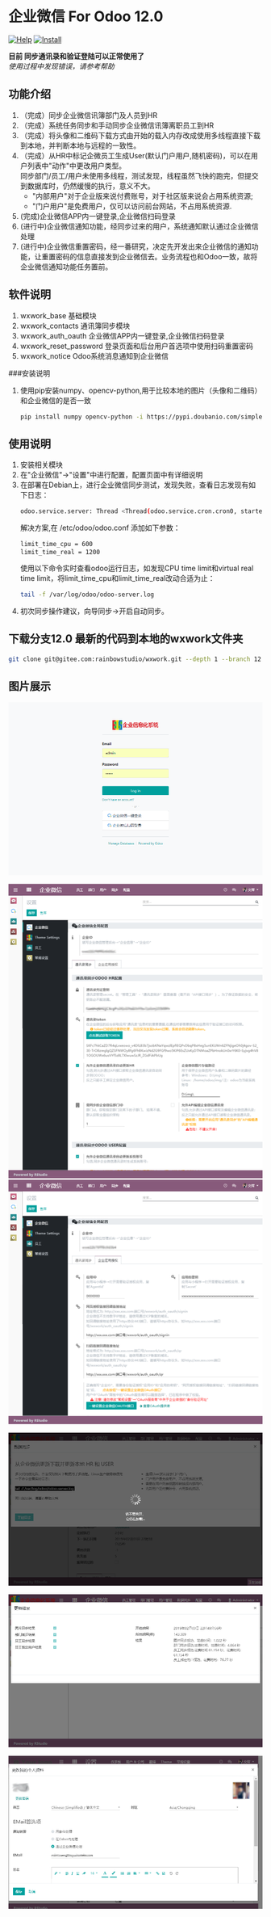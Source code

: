 # 企业微信 For Odoo 12.0
[![Help](http://img.shields.io/badge/12.0-帮助-4cb648.svg?style=flat&colorA=8F8F8F)](doc/help/index.md)
[![Install](http://img.shields.io/badge/12.0-安装-875A7B.svg?style=flat&colorA=8F8F8F)](doc/install/index.md)

**目前 同步通讯录和验证登陆可以正常使用了**  
_使用过程中发现错误，请参考帮助_

## 功能介绍

1. （完成）同步企业微信讯簿部门及人员到HR
2. （完成）系统任务同步和手动同步企业微信讯簿离职员工到HR
3. （完成）将头像和二维码下载方式由开始的载入内存改成使用多线程直接下载到本地，并判断本地与远程的一致性。
4. （完成）从HR中标记企微员工生成User(默认门户用户,随机密码)，可以在用户列表中"动作"中更改用户类型。  
    同步部门/员工/用户未使用多线程，测试发现，线程虽然飞快的跑完，但提交到数据库时，仍然缓慢的执行，意义不大。 
    - "内部用户"对于企业版来说付费账号，对于社区版来说会占用系统资源;  
    - "门户用户"是免费用户，仅可以访问前台网站，不占用系统资源.  
5. (完成)企业微信APP内一键登录,企业微信扫码登录
6. (进行中)企业微信通知功能，经同步过来的用户，系统通知默认通过企业微信处理
7. (进行中)企业微信重置密码，经一番研究，决定先开发出来企业微信的通知功能，让重置密码的信息直接发到企业微信去。业务流程也和Odoo一致，故将企业微信通知功能任务置前。


## 软件说明
1. wxwork_base  基础模块
2. wxwork_contacts  通讯簿同步模块
3. wxwork_auth_oauth 企业微信APP内一键登录,企业微信扫码登录
4. wxwork_reset_password 登录页面和后台用户首选项中使用扫码重置密码
5. wxwork_notice Odoo系统消息通知到企业微信 

###安装说明

1. 使用pip安装numpy、opencv-python,用于比较本地的图片（头像和二维码）和企业微信的是否一致
    ```bash
    pip install numpy opencv-python -i https://pypi.doubanio.com/simple
    ```

## 使用说明

1. 安装相关模块
2. 在"企业微信"→"设置"中进行配置，配置页面中有详细说明
3. 在部署在Debian上，进行企业微信同步测试，发现失败，查看日志发现有如下日志：
    ```bash
    odoo.service.server: Thread <Thread(odoo.service.cron.cron0, started daemon 140477819664128)> virtual real time limit (120/120s) reached.
    ```
   解决方案,在 /etc/odoo/odoo.conf 添加如下参数：
   ```editorconfig
   limit_time_cpu = 600
   limit_time_real = 1200 
   ``` 
   使用以下命令实时查看odoo运行日志，如发现CPU time limit和virtual real time limit，将limit_time_cpu和limit_time_real改动合适为止：
   ```bash
   tail -f /var/log/odoo/odoo-server.log 
    ```
4. 初次同步操作建议，向导同步→开启自动同步。

## 下载分支12.0 最新的代码到本地的wxwork文件夹

```bash
git clone git@gitee.com:rainbowstudio/wxwork.git --depth 1 --branch 12.0 --single-branch wxwork 
```

## 图片展示

![登录](doc/img/登录页面.png)

![配置1](doc/img/配置1.png)
![配置2](doc/img/配置2.png)

![数据同步](doc/img/数据同步.png)

![同步结果](doc/img/同步结果.png)

![默认通知选项](doc/img/默认通知选项.png)
